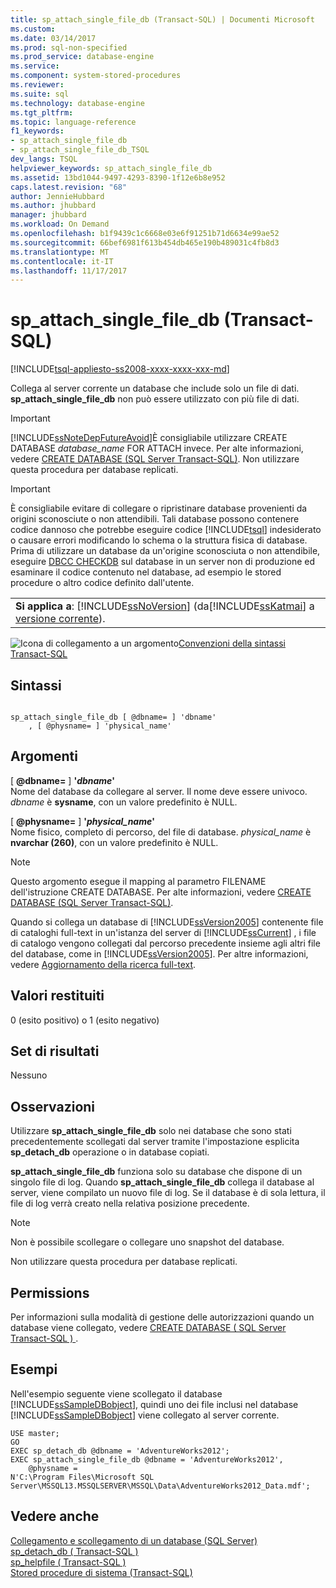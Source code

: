 ```yaml
---
title: sp_attach_single_file_db (Transact-SQL) | Documenti Microsoft
ms.custom: 
ms.date: 03/14/2017
ms.prod: sql-non-specified
ms.prod_service: database-engine
ms.service: 
ms.component: system-stored-procedures
ms.reviewer: 
ms.suite: sql
ms.technology: database-engine
ms.tgt_pltfrm: 
ms.topic: language-reference
f1_keywords:
- sp_attach_single_file_db
- sp_attach_single_file_db_TSQL
dev_langs: TSQL
helpviewer_keywords: sp_attach_single_file_db
ms.assetid: 13bd1044-9497-4293-8390-1f12e6b8e952
caps.latest.revision: "68"
author: JennieHubbard
ms.author: jhubbard
manager: jhubbard
ms.workload: On Demand
ms.openlocfilehash: b1f9439c1c6668e03e6f91251b71d6634e99ae52
ms.sourcegitcommit: 66bef6981f613b454db465e190b489031c4fb8d3
ms.translationtype: MT
ms.contentlocale: it-IT
ms.lasthandoff: 11/17/2017
---
```

# <a name="spattachsinglefiledb-transact-sql"></a>sp_attach_single_file_db (Transact-SQL)
[!INCLUDE[tsql-appliesto-ss2008-xxxx-xxxx-xxx-md](../../includes/tsql-appliesto-ss2008-xxxx-xxxx-xxx-md.md)]

  Collega al server corrente un database che include solo un file di dati. **sp_attach_single_file_db** non può essere utilizzato con più file di dati.  
  
> [!IMPORTANT]  
>  [!INCLUDE[ssNoteDepFutureAvoid](../../includes/ssnotedepfutureavoid-md.md)]È consigliabile utilizzare CREATE DATABASE *database_name* FOR ATTACH invece. Per alte informazioni, vedere [CREATE DATABASE &#40;SQL Server Transact-SQL&#41;](../../t-sql/statements/create-database-sql-server-transact-sql.md). Non utilizzare questa procedura per database replicati.  
  
> [!IMPORTANT]  
>  È consigliabile evitare di collegare o ripristinare database provenienti da origini sconosciute o non attendibili. Tali database possono contenere codice dannoso che potrebbe eseguire codice [!INCLUDE[tsql](../../includes/tsql-md.md)] indesiderato o causare errori modificando lo schema o la struttura fisica di database. Prima di utilizzare un database da un'origine sconosciuta o non attendibile, eseguire [DBCC CHECKDB](../../t-sql/database-console-commands/dbcc-checkdb-transact-sql.md) sul database in un server non di produzione ed esaminare il codice contenuto nel database, ad esempio le stored procedure o altro codice definito dall'utente.  
  
||  
|-|  
|**Si applica a**: [!INCLUDE[ssNoVersion](../../includes/ssnoversion-md.md)] (da[!INCLUDE[ssKatmai](../../includes/sskatmai-md.md)] a [versione corrente](http://go.microsoft.com/fwlink/p/?LinkId=299658)).|  
  
 ![Icona di collegamento a un argomento](../../database-engine/configure-windows/media/topic-link.gif "Icona di collegamento a un argomento")[Convenzioni della sintassi Transact-SQL](../../t-sql/language-elements/transact-sql-syntax-conventions-transact-sql.md)  
  
## <a name="syntax"></a>Sintassi  
  
```  
  
sp_attach_single_file_db [ @dbname= ] 'dbname'  
    , [ @physname= ] 'physical_name'  
```  
  
## <a name="arguments"></a>Argomenti  
 [  **@dbname=** ] **'***dbname***'**  
 Nome del database da collegare al server. Il nome deve essere univoco. *dbname* è **sysname**, con un valore predefinito è NULL.  
  
 [  **@physname=** ] **'***physical_name***'**  
 Nome fisico, completo di percorso, del file di database. *physical_name* è **nvarchar (260)**, con un valore predefinito è NULL.  
  
> [!NOTE]  
>  Questo argomento esegue il mapping al parametro FILENAME dell'istruzione CREATE DATABASE. Per alte informazioni, vedere [CREATE DATABASE &#40;SQL Server Transact-SQL&#41;](../../t-sql/statements/create-database-sql-server-transact-sql.md).  
  
 Quando si collega un database di [!INCLUDE[ssVersion2005](../../includes/ssversion2005-md.md)] contenente file di cataloghi full-text in un'istanza del server di [!INCLUDE[ssCurrent](../../includes/sscurrent-md.md)] , i file di catalogo vengono collegati dal percorso precedente insieme agli altri file del database, come in [!INCLUDE[ssVersion2005](../../includes/ssversion2005-md.md)]. Per altre informazioni, vedere [Aggiornamento della ricerca full-text](../../relational-databases/search/upgrade-full-text-search.md).  
  
## <a name="return-code-values"></a>Valori restituiti  
 0 (esito positivo) o 1 (esito negativo)  
  
## <a name="result-sets"></a>Set di risultati  
 Nessuno  
  
## <a name="remarks"></a>Osservazioni  
 Utilizzare **sp_attach_single_file_db** solo nei database che sono stati precedentemente scollegati dal server tramite l'impostazione esplicita **sp_detach_db** operazione o in database copiati.  
  
 **sp_attach_single_file_db** funziona solo su database che dispone di un singolo file di log. Quando **sp_attach_single_file_db** collega il database al server, viene compilato un nuovo file di log. Se il database è di sola lettura, il file di log verrà creato nella relativa posizione precedente.  
  
> [!NOTE]  
>  Non è possibile scollegare o collegare uno snapshot del database.  
  
 Non utilizzare questa procedura per database replicati.  
  
## <a name="permissions"></a>Permissions  
 Per informazioni sulla modalità di gestione delle autorizzazioni quando un database viene collegato, vedere [CREATE DATABASE &#40; SQL Server Transact-SQL &#41; ](../../t-sql/statements/create-database-sql-server-transact-sql.md).  
  
## <a name="examples"></a>Esempi  
 Nell'esempio seguente viene scollegato il database [!INCLUDE[ssSampleDBobject](../../includes/sssampledbobject-md.md)], quindi uno dei file inclusi nel database [!INCLUDE[ssSampleDBobject](../../includes/sssampledbobject-md.md)] viene collegato al server corrente.  
  
```  
USE master;  
GO  
EXEC sp_detach_db @dbname = 'AdventureWorks2012';  
EXEC sp_attach_single_file_db @dbname = 'AdventureWorks2012',   
    @physname =   
N'C:\Program Files\Microsoft SQL Server\MSSQL13.MSSQLSERVER\MSSQL\Data\AdventureWorks2012_Data.mdf';  
```  
  
## <a name="see-also"></a>Vedere anche  
 [Collegamento e scollegamento di un database &#40;SQL Server&#41;](../../relational-databases/databases/database-detach-and-attach-sql-server.md)   
 [sp_detach_db &#40; Transact-SQL &#41;](../../relational-databases/system-stored-procedures/sp-detach-db-transact-sql.md)   
 [sp_helpfile &#40; Transact-SQL &#41;](../../relational-databases/system-stored-procedures/sp-helpfile-transact-sql.md)   
 [Stored procedure di sistema &#40;Transact-SQL&#41;](../../relational-databases/system-stored-procedures/system-stored-procedures-transact-sql.md)  
  
  

